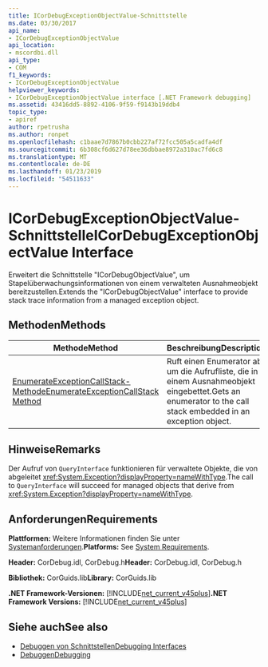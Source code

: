 ```yaml
---
title: ICorDebugExceptionObjectValue-Schnittstelle
ms.date: 03/30/2017
api_name:
- ICorDebugExceptionObjectValue
api_location:
- mscordbi.dll
api_type:
- COM
f1_keywords:
- ICorDebugExceptionObjectValue
helpviewer_keywords:
- ICorDebugExceptionObjectValue interface [.NET Framework debugging]
ms.assetid: 43416dd5-8892-4106-9f59-f9143b19ddb4
topic_type:
- apiref
author: rpetrusha
ms.author: ronpet
ms.openlocfilehash: c1baae7d7867b0cbb227af72fcc505a5cadfa4df
ms.sourcegitcommit: 6b308cf6d627d78ee36dbbae8972a310ac7fd6c8
ms.translationtype: MT
ms.contentlocale: de-DE
ms.lasthandoff: 01/23/2019
ms.locfileid: "54511633"
---
```

# <a name="icordebugexceptionobjectvalue-interface"></a><span data-ttu-id="99fd5-102">ICorDebugExceptionObjectValue-Schnittstelle</span><span class="sxs-lookup"><span data-stu-id="99fd5-102">ICorDebugExceptionObjectValue Interface</span></span>
<span data-ttu-id="99fd5-103">Erweitert die Schnittstelle "ICorDebugObjectValue", um Stapelüberwachungsinformationen von einem verwalteten Ausnahmeobjekt bereitzustellen.</span><span class="sxs-lookup"><span data-stu-id="99fd5-103">Extends the "ICorDebugObjectValue" interface to provide stack trace information from a managed exception object.</span></span>  
  
## <a name="methods"></a><span data-ttu-id="99fd5-104">Methoden</span><span class="sxs-lookup"><span data-stu-id="99fd5-104">Methods</span></span>  
  
|<span data-ttu-id="99fd5-105">Methode</span><span class="sxs-lookup"><span data-stu-id="99fd5-105">Method</span></span>|<span data-ttu-id="99fd5-106">Beschreibung</span><span class="sxs-lookup"><span data-stu-id="99fd5-106">Description</span></span>|  
|------------|-----------------|  
|[<span data-ttu-id="99fd5-107">EnumerateExceptionCallStack-Methode</span><span class="sxs-lookup"><span data-stu-id="99fd5-107">EnumerateExceptionCallStack Method</span></span>](../../../../docs/framework/unmanaged-api/debugging/icordebugexceptionobjectvalue-enumerateexceptioncallstack-method.md)|<span data-ttu-id="99fd5-108">Ruft einen Enumerator ab, um die Aufrufliste, die in einem Ausnahmeobjekt eingebettet.</span><span class="sxs-lookup"><span data-stu-id="99fd5-108">Gets an enumerator to the call stack embedded in an exception object.</span></span>|  
  
## <a name="remarks"></a><span data-ttu-id="99fd5-109">Hinweise</span><span class="sxs-lookup"><span data-stu-id="99fd5-109">Remarks</span></span>  
 <span data-ttu-id="99fd5-110">Der Aufruf von `QueryInterface` funktionieren für verwaltete Objekte, die von abgeleitet <xref:System.Exception?displayProperty=nameWithType>.</span><span class="sxs-lookup"><span data-stu-id="99fd5-110">The call to `QueryInterface` will succeed for managed objects that derive from <xref:System.Exception?displayProperty=nameWithType>.</span></span>  
  
## <a name="requirements"></a><span data-ttu-id="99fd5-111">Anforderungen</span><span class="sxs-lookup"><span data-stu-id="99fd5-111">Requirements</span></span>  
 <span data-ttu-id="99fd5-112">**Plattformen:** Weitere Informationen finden Sie unter [Systemanforderungen](../../../../docs/framework/get-started/system-requirements.md).</span><span class="sxs-lookup"><span data-stu-id="99fd5-112">**Platforms:** See [System Requirements](../../../../docs/framework/get-started/system-requirements.md).</span></span>  
  
 <span data-ttu-id="99fd5-113">**Header:** CorDebug.idl, CorDebug.h</span><span class="sxs-lookup"><span data-stu-id="99fd5-113">**Header:** CorDebug.idl, CorDebug.h</span></span>  
  
 <span data-ttu-id="99fd5-114">**Bibliothek:** CorGuids.lib</span><span class="sxs-lookup"><span data-stu-id="99fd5-114">**Library:** CorGuids.lib</span></span>  
  
 <span data-ttu-id="99fd5-115">**.NET Framework-Versionen:** [!INCLUDE[net_current_v45plus](../../../../includes/net-current-v45plus-md.md)]</span><span class="sxs-lookup"><span data-stu-id="99fd5-115">**.NET Framework Versions:** [!INCLUDE[net_current_v45plus](../../../../includes/net-current-v45plus-md.md)]</span></span>  
  
## <a name="see-also"></a><span data-ttu-id="99fd5-116">Siehe auch</span><span class="sxs-lookup"><span data-stu-id="99fd5-116">See also</span></span>
- [<span data-ttu-id="99fd5-117">Debuggen von Schnittstellen</span><span class="sxs-lookup"><span data-stu-id="99fd5-117">Debugging Interfaces</span></span>](../../../../docs/framework/unmanaged-api/debugging/debugging-interfaces.md)
- [<span data-ttu-id="99fd5-118">Debuggen</span><span class="sxs-lookup"><span data-stu-id="99fd5-118">Debugging</span></span>](../../../../docs/framework/unmanaged-api/debugging/index.md)

